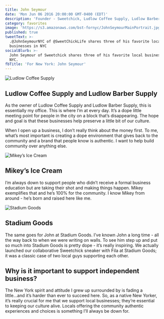 ```yaml
---
title: John Seymour
date: 'Mon Jun 06 2016 20:00:00 GMT-0400 (EDT)'
description: 'Founder - Sweetchick, Ludlow Coffee Supply, Ludlow Barber Supply'
category: favorites
image: 'https://s3.amazonaws.com/bst-fornyc/JohnSeymourMainPortrait.jpg'
published: true
tweetText: >-
  .@JohnSeymourNYC of @SweetChickLife shares three of his favorite local
  businesses in NYC
socialBlurb: >-
  John Seymour of Sweetchick shares three of his favorite local businesses in
  NYC.
fbTitle: 'For New York: John Seymour'
---
```


![Ludlow Coffee Supply](https://s3.amazonaws.com/bst-fornyc/JohnSeymourLudlowCoffeeSupply.jpg)

## Ludlow Coffee Supply and Ludlow Barber Supply

As the owner of Ludlow Coffee Supply and Ludlow Barber Supply, this is essentially my office. This is where I’m at every day. It’s a dope little meeting point for people in the city on a block that’s disappearing. The hope and goal is that these businesses help preserve a little bit of our culture.

When I open up a business, I don’t really think about the money first. To me, what’s most important is creating a dope environment that gives back to the community and a brand that people know is authentic. I want to help build community over anything else.

![Mikey’s Ice Cream](https://s3.amazonaws.com/bst-fornyc/JohnSeymourMikeysIceCream.jpg)

## Mikey’s Ice Cream

I’m always down to support people who didn’t receive a formal business education but are taking their shot and making things happen. Mikey exemplifies that and he’s 100% for the community. I know Mikey from around - he’s born and raised here like me.

![Stadium Goods](https://s3.amazonaws.com/bst-fornyc/JohnSeymourStadiumGoods.jpg)

## Stadium Goods

The same goes for John at Stadium Goods. I’ve known John a long time - all the way back to when we were writing on walls. To see him step up and put so much into Stadium Goods is pretty dope - it’s really inspiring. We actually launched our collaborative Sweetchick sneaker with Fila at Stadium Goods; it was a classic case of two local guys supporting each other.

## Why is it important to support independent business?

The New York spirit and attitude I grew up surrounded by is fading a little...and it’s harder than ever to succeed here. So, as a native New Yorker, it’s really crucial for me that we support local businesses; they’re essential to keeping our culture alive. Locals offering the community authentic experiences and choices is something I’ll always be down for.

